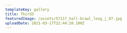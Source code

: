 ```yaml
---
templateKey: gallery
title: Third3
featuredImage: /assets/57117_hall-brawl_loog_j_07.jpg
uploadDate: 2021-03-17T22:44:20.100Z
---
```

